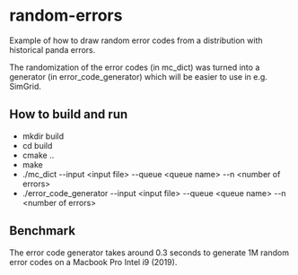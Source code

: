 # random-errors
Example of how to draw random error codes from a distribution with historical panda errors.

The randomization of the error codes (in mc_dict) was turned into a generator (in error_code_generator) which will be easier to use in e.g. SimGrid.

## How to build and run
* mkdir build
* cd build
* cmake ..
* make
* ./mc_dict --input \<input file\> --queue \<queue name\> --n \<number of errors\>
* ./error_code_generator --input \<input file\> --queue \<queue name\> --n \<number of errors\>

## Benchmark

The error code generator takes around 0.3 seconds to generate 1M random error codes on a Macbook Pro Intel i9 (2019).

